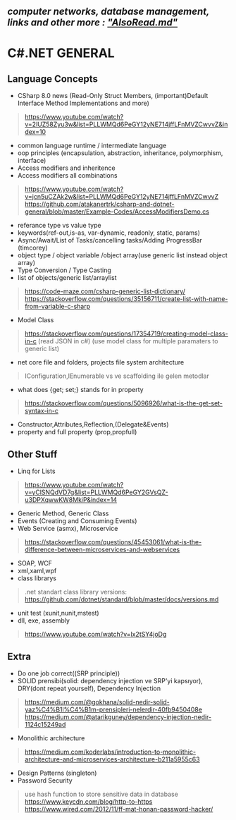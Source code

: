 ## *computer networks, database management, links and other more : ["AlsoRead.md"](https://github.com/atakanertrk/csharp-and-dotnet-general/blob/master/AlsoRead.md)* 

#
#
#
#
#

# C#.NET GENERAL

## Language Concepts
* CSharp 8.0 news (Read-Only Struct Members, (important)Default Interface Method Implementations and more)
> https://www.youtube.com/watch?v=2lUZ58Zyu3w&list=PLLWMQd6PeGY12yNE714jffLFnMVZCwvvZ&index=10
* common language runtime / intermediate language
* oop principles (encapsulation, abstraction, inheritance, polymorphism, interface)
* Access modifiers and inheritence
* Access modifiers all combinations
> https://www.youtube.com/watch?v=jcn5uCZAk2w&list=PLLWMQd6PeGY12yNE714jffLFnMVZCwvvZ <br/>
> https://github.com/atakanertrk/csharp-and-dotnet-general/blob/master/Example-Codes/AccessModifiersDemo.cs
* referance type vs value type
* keywords(ref-out,is-as, var-dynamic, readonly, static, params)
* Async/Await/List of Tasks/cancelling tasks/Adding ProgressBar (timcorey)
* object type / object variable /object array(use generic list instead object array)
* Type Conversion / Type Casting
* list of objects/generic list/arraylist
> https://code-maze.com/csharp-generic-list-dictionary/
> https://stackoverflow.com/questions/35156711/create-list-with-name-from-variable-c-sharp
* Model Class
> https://stackoverflow.com/questions/17354719/creating-model-class-in-c (read JSON in c#)
> (use model class for multiple paramaters to generic list)
* net core file and folders, projects file system architecture 
> IConfiguration,IEnumerable vs ve scaffolding ile gelen metodlar
* what does {get; set;} stands for in property
>https://stackoverflow.com/questions/5096926/what-is-the-get-set-syntax-in-c <br/>
* Constructor,Attributes,Reflection,(Delegate&Events)
* property and full property (prop,propfull)

## Other Stuff
* Linq for Lists
> https://www.youtube.com/watch?v=yClSNQdVD7g&list=PLLWMQd6PeGY2GVsQZ-u3DPXqwwKW8MkiP&index=14
* Generic Method, Generic Class
* Events (Creating and Consuming Events)
* Web Service (asmx), Microservice 
> https://stackoverflow.com/questions/45453061/what-is-the-difference-between-microservices-and-webservices
* SOAP, WCF
* xml,xaml,wpf
* class librarys
> .net standart class library versions: https://github.com/dotnet/standard/blob/master/docs/versions.md
* unit test (xunit,nunit,mstest)
* dll, exe, assembly
> https://www.youtube.com/watch?v=lx2tSY4joDg

## Extra
* Do one job correct((SRP principle))
* SOLID prensibi(solid: dependency injection ve SRP'yi kapsıyor), DRY(dont repeat yourself), Dependency Injection
> https://medium.com/@gokhana/solid-nedir-solid-yaz%C4%B1l%C4%B1m-prensipleri-nelerdir-40fb9450408e <br/>
> https://medium.com/@atarikguney/dependency-injection-nedir-1124c15249ad
* Monolithic architecture
> https://medium.com/koderlabs/introduction-to-monolithic-architecture-and-microservices-architecture-b211a5955c63
* Design Patterns (singleton)
* Password Security
> use hash function to store sensitive data in database
> https://www.keycdn.com/blog/http-to-https
> https://www.wired.com/2012/11/ff-mat-honan-password-hacker/




